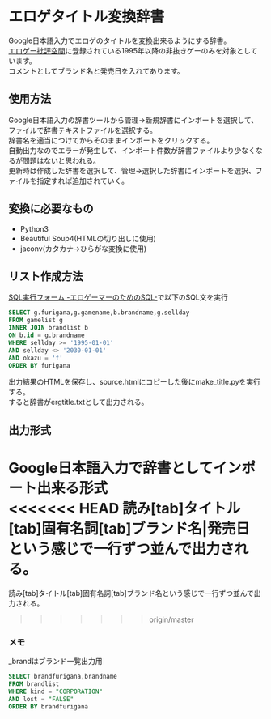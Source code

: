 # エロゲタイトル変換辞書  
Google日本語入力でエロゲのタイトルを変換出来るようにする辞書。  
[エロゲー批評空間](https://erogamescape.dyndns.org/)に登録されている1995年以降の非抜きゲーのみを対象としています。   
コメントとしてブランド名と発売日を入れてあります。 
## 使用方法
Google日本語入力の辞書ツールから管理→新規辞書にインポートを選択して、ファイルで辞書テキストファイルを選択する。  
辞書名を適当につけてからそのままインポートをクリックする。  
自動出力なのでエラーが発生して、インポート件数が辞書ファイルより少なくなるが問題はないと思われる。  
更新時は作成した辞書を選択して、管理→選択した辞書にインポートを選択、ファイルを指定すれば追加されていく。
## 変換に必要なもの

- Python3
- Beautiful Soup4(HTMLの切り出しに使用)
- jaconv(カタカナ→ひらがな変換に使用)

## リスト作成方法  
[SQL実行フォーム -エロゲーマーのためのSQL-](https://goo.gl/WBuoeB)で以下のSQL文を実行  
```SQL  
SELECT g.furigana,g.gamename,b.brandname,g.sellday
FROM gamelist g
INNER JOIN brandlist b
ON b.id = g.brandname
WHERE sellday >= '1995-01-01'
AND sellday <> '2030-01-01'
AND okazu = 'f'
ORDER BY furigana
```  
出力結果のHTMLを保存し、source.htmlにコピーした後にmake_title.pyを実行する。  
すると辞書がergtitle.txtとして出力される。  
## 出力形式  
Google日本語入力で辞書としてインポート出来る形式  
<<<<<<< HEAD
読み[tab]タイトル[tab]固有名詞[tab]ブランド名|発売日という感じで一行ずつ並んで出力される。  
=======
読み[tab]タイトル[tab]固有名詞[tab]ブランド名という感じで一行ずつ並んで出力される。  
>>>>>>> origin/master
### メモ
_brandはブランド一覧出力用  
```SQL  
SELECT brandfurigana,brandname
FROM brandlist
WHERE kind = "CORPORATION"
AND lost = "FALSE"
ORDER BY brandfurigana
```
